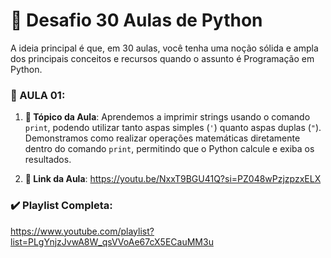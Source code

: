 # 🚀 Desafio 30 Aulas de Python

A ideia principal é que, em 30 aulas, você tenha uma noção sólida e ampla dos principais conceitos e recursos quando o assunto
é Programação em Python. 

### 🎯 AULA 01: 

1. **📌 Tópico da Aula**: Aprendemos a imprimir strings usando o comando `print`, podendo utilizar tanto aspas simples (`'`) quanto aspas duplas (`"`).
   Demonstramos como realizar operações matemáticas diretamente dentro do comando `print`, permitindo que o Python calcule e exiba os resultados.

3. **🔗 Link da Aula**: https://youtu.be/NxxT9BGU41Q?si=PZ048wPzjzpzxELX
   

### ✔️ Playlist Completa:
https://www.youtube.com/playlist?list=PLgYnjzJvwA8W_qsVVoAe67cX5ECauMM3u

